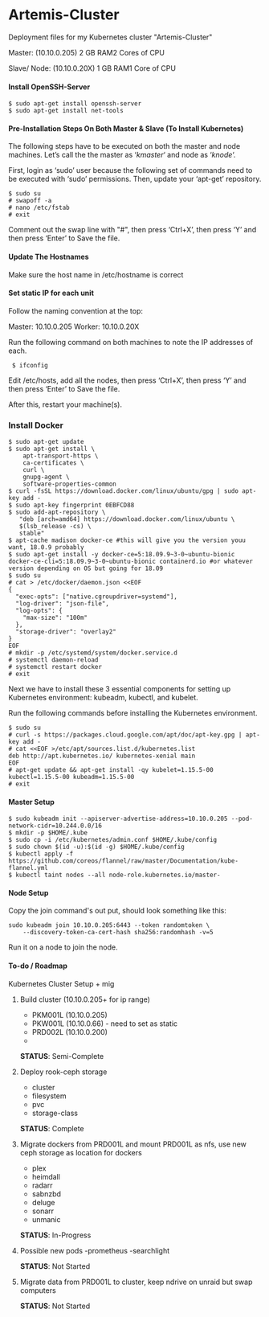 
# Artemis-Cluster
Deployment files for my Kubernetes cluster "Artemis-Cluster"

Master: (10.10.0.205)
2 GB RAM2 Cores of CPU

Slave/ Node: (10.10.0.20X)
1 GB RAM1 Core of CPU


#### **Install OpenSSH-Server**
    $ sudo apt-get install openssh-server 
    $ sudo apt-get install net-tools 



#### **Pre-Installation Steps On Both Master & Slave (To Install Kubernetes)**

The following steps have to be executed on both the master and node machines. Let’s call the the master as ‘_kmaster_‘ and node as ‘_knode_‘.

First, login as ‘sudo’ user because the following set of commands need to be executed with ‘sudo’ permissions. Then, update your ‘apt-get’ repository.

    $ sudo su
    # swapoff -a
    # nano /etc/fstab
    # exit

Comment out the swap line with "#", then press ‘Ctrl+X’, then press ‘Y’ and then press ‘Enter’ to Save the file.

#### **Update The Hostnames**

Make sure the host name in /etc/hostname is correct

#### **Set static IP for each unit**

Follow the naming convention at the top:

Master: 10.10.0.205
Worker: 10.10.0.20X

Run the following command on both machines to note the IP addresses of each.

     $ ifconfig

 Edit /etc/hosts, add all the nodes, then press ‘Ctrl+X’, then press ‘Y’ and then press ‘Enter’ to Save the file.

After this, restart your machine(s).

### **Install Docker**
    $ sudo apt-get update
    $ sudo apt-get install \
        apt-transport-https \
        ca-certificates \
        curl \
        gnupg-agent \
        software-properties-common
    $ curl -fsSL https://download.docker.com/linux/ubuntu/gpg | sudo apt-key add -
    $ sudo apt-key fingerprint 0EBFCD88
    $ sudo add-apt-repository \
       "deb [arch=amd64] https://download.docker.com/linux/ubuntu \
       $(lsb_release -cs) \
       stable"
    $ apt-cache madison docker-ce #this will give you the version youu want, 18.0.9 probably
    $ sudo apt-get install -y docker-ce=5:18.09.9~3-0~ubuntu-bionic docker-ce-cli=5:18.09.9~3-0~ubuntu-bionic containerd.io #or whatever version depending on OS but going for 18.09
    $ sudo su
    # cat > /etc/docker/daemon.json <<EOF
    {
      "exec-opts": ["native.cgroupdriver=systemd"],
      "log-driver": "json-file",
      "log-opts": {
        "max-size": "100m"
      },
      "storage-driver": "overlay2"
    }
    EOF
    # mkdir -p /etc/systemd/system/docker.service.d
    # systemctl daemon-reload
    # systemctl restart docker
    # exit

Next we have to install these 3 essential components for setting up Kubernetes environment: kubeadm, kubectl, and kubelet.

Run the following commands before installing the Kubernetes environment.
    
    $ sudo su
    # curl -s https://packages.cloud.google.com/apt/doc/apt-key.gpg | apt-key add -
    # cat <<EOF >/etc/apt/sources.list.d/kubernetes.list
    deb http://apt.kubernetes.io/ kubernetes-xenial main
    EOF
    # apt-get update && apt-get install -qy kubelet=1.15.5-00 kubectl=1.15.5-00 kubeadm=1.15.5-00
    # exit

#### **Master Setup**

    $ sudo kubeadm init --apiserver-advertise-address=10.10.0.205 --pod-network-cidr=10.244.0.0/16
    $ mkdir -p $HOME/.kube
    $ sudo cp -i /etc/kubernetes/admin.conf $HOME/.kube/config
    $ sudo chown $(id -u):$(id -g) $HOME/.kube/config
    $ kubectl apply -f https://github.com/coreos/flannel/raw/master/Documentation/kube-flannel.yml
    $ kubectl taint nodes --all node-role.kubernetes.io/master-
    
#### **Node Setup**

Copy the join command's out put, should look something like this: 

    sudo kubeadm join 10.10.0.205:6443 --token randomtoken \
        --discovery-token-ca-cert-hash sha256:randomhash -v=5

Run it on a node to join the node.



#### **To-do / Roadmap**

Kubernetes Cluster Setup + mig
1. Build cluster (10.10.0.205+ for ip range)
    - PKM001L (10.10.0.205)
    - PKW001L (10.10.0.66) - need to set as static
    - PRD002L (10.10.0.200)
    - 
    **STATUS**: Semi-Complete

2. Deploy rook-ceph storage
    - cluster
    - filesystem
    - pvc
    - storage-class

    **STATUS**: Complete

3. Migrate dockers from PRD001L and mount PRD001L as nfs, use new ceph storage as location for dockers
    - plex
    - heimdall
    - radarr
    - sabnzbd
    - deluge
    - sonarr
    - unmanic
    
    **STATUS**: In-Progress

4. Possible new pods
    -prometheus
    -searchlight
    
    **STATUS**: Not Started

5. Migrate data from PRD001L to cluster, keep ndrive on unraid but swap computers
    
    **STATUS**: Not Started


